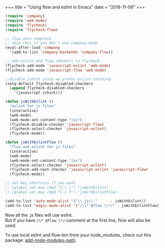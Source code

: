 +++
title = "Using flow and eslint in Emacs"
date = "2016-11-06"
+++

```lisp
(require 'company)
(require 'web-mode)
(require 'flycheck)
(require 'flycheck-flow)

;; flow auto complete
;; skip this if you don't use company-mode
(eval-after-load 'company
  '(add-to-list 'company-backends 'company-flow))

;; add eslint and flow checkers to flycheck
(flycheck-add-mode 'javascript-eslint 'web-mode)
(flycheck-add-mode 'javascript-flow 'web-mode)

;;disable jshint since we prefer eslint checking
(setq-default flycheck-disabled-checkers
  (append flycheck-disabled-checkers
    '(javascript-jshint)))

(defun jsWithEslint ()
  "eslint for js files"
  (interactive)
  (web-mode)
  (web-mode-set-content-type "jsx")
  (flycheck-disable-checker 'javascript-flow)
  (flycheck-select-checker 'javascript-eslint)
  (flycheck-mode))

(defun jsWithEslintFlow ()
  "flow and eslint for js files"
  (interactive)
  (web-mode)
  (web-mode-set-content-type "jsx")
  (flycheck-select-checker 'javascript-eslint)
  (flycheck-add-next-checker 'javascript-eslint 'javascript-flow)
  (flycheck-mode))

;; set key shortcuts if you want
;; (global-set-key (kbd "C-c j") 'jsWithEslint)
;; (global-set-key (kbd "C-c f") 'jsWithEslintFlow)

(add-to-list 'auto-mode-alist '("\\.js\\'"      . jsWithEslint))
(add-to-list 'magic-mode-alist '("/\\* @flow \\*/" . jsWithEslintFlow))
```

Now all the .js files will use eslint.  
But if you have `/\* @flow \*/` comment at the first line, flow will also be used.

To use local eslint and flow-bin from your node_modules, check out this package: [add-node-modules-path](https://github.com/codesuki/add-node-modules-path).
